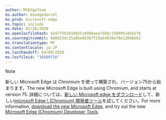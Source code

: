 ```yaml
---
author: MSEdgeTeam
ms.author: msedgedevrel
ms.prod: microsoft-edge
ms.topic: include
ms.date: 03/26/2020
ms.openlocfilehash: d24775b393d025c6998eee7ddbc330995c0eb2f6
ms.sourcegitcommit: 6860234c25a8be863b7f29a54838e78e120dbb62
ms.translationtype: MT
ms.contentlocale: ja-JP
ms.lasthandoff: 04/09/2020
ms.locfileid: "10569716"
---
```

> [!NOTE]
> <span data-ttu-id="0a26f-101">新しい Microsoft Edge は Chromium を使って構築され、バージョン75から始まります。</span><span class="sxs-lookup"><span data-stu-id="0a26f-101">The new Microsoft Edge is built using Chromium, and starts at version 75.</span></span>  <span data-ttu-id="0a26f-102">詳細については、[新しい Microsoft edge をダウンロード][MicrosoftNewEdge]して、新しい[microsoft Edge \ (Chromium) 開発者ツール][DevtoolsGuideChromium]を試してください。</span><span class="sxs-lookup"><span data-stu-id="0a26f-102">For more information, [download the new Microsoft Edge][MicrosoftNewEdge], and try out the new [Microsoft Edge \(Chromium\) Developer Tools][DevtoolsGuideChromium].</span></span>  

<!-- image links -->  

<!-- links -->  

[DevtoolsGuideChromium]: /microsoft-edge/devtools-guide-chromium "Microsoft Edge (Chromium) 開発者ツール"  

[MicrosoftNewEdge]: https://www.microsoft.com/edge "新しい Microsoft Edge ブラウザーをダウンロードする"  
